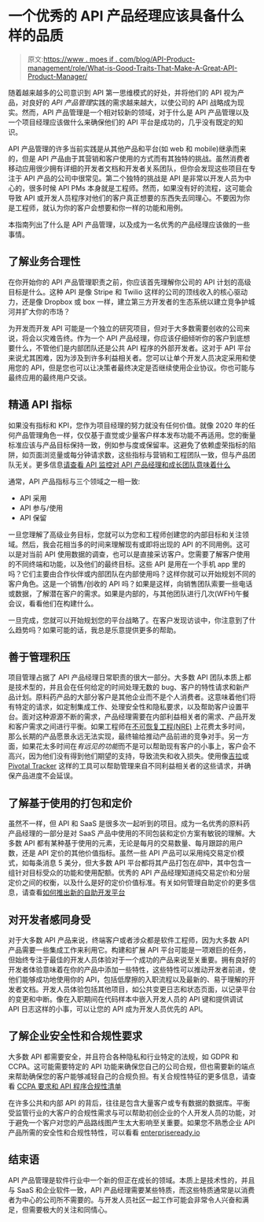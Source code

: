 # 一个优秀的 API 产品经理应该具备什么样的品质

> 原文:[https://www . moes if . com/blog/API-Product-management/role/What-is-Good-Traits-That-Make-A-Great-API-Product-Manager/](https://www.moesif.com/blog/api-product-management/role/What-Are-Good-Traits-That-Make-A-Great-API-Product-Manager/)

随着越来越多的公司意识到 API 第一思维模式的好处，并将他们的 API 视为产品，对良好的 *API 产品管理*实践的需求越来越大，以使公司的 API 战略成为现实。然而，API 产品管理是一个相对较新的领域，对于什么是 API 产品管理以及一个项目经理应该做什么来确保他们的 API 平台是成功的，几乎没有既定的知识。

API 产品管理的许多当前实践是从其他产品和平台(如 web 和 mobile)继承而来的，但是 API 产品由于其营销和客户使用的方式而有其独特的挑战。虽然消费者移动应用很少拥有详细的开发者文档和开发者关系团队，但你会发现这些项目在专注于 API 产品的公司中很常见。第二个独特的挑战是 API 是非常以开发人员为中心的，很多时候 API PMs 本身就是工程师。然而，如果没有好的流程，这可能会导致 API 或开发人员程序对他们的客户真正想要的东西失去同理心。不要因为你是工程师，就认为你的客户会想要和你一样的功能和用例。

本指南列出了什么是 API 产品管理，以及成为一名优秀的产品经理应该做的一些事情。

## 了解业务合理性

在你开始你的 API 产品管理职责之前，你应该首先理解你公司的 API 计划的高级目标是什么。这种 API 是像 Stripe 和 Twilio 这样的公司的顶线收入的核心驱动力，还是像 Dropbox 或 box 一样，建立第三方开发者的生态系统以建立竞争护城河并扩大你的市场？

为开发而开发 API 可能是一个独立的研究项目，但对于大多数需要创收的公司来说，将会以灾难告终。作为一个 API 产品经理，你应该仔细倾听你的客户到底想要什么，不管他们是内部团队还是公共 API 程序的外部开发者。这对于 API 平台来说尤其困难，因为涉及到许多利益相关者。您可以让单个开发人员决定采用和使用您的 API，但是您也可以让决策者最终决定是否继续使用企业协议。你也可能与最终应用的最终用户交谈。

## 精通 API 指标

如果没有指标和 KPI，您作为项目经理的努力就没有任何价值。就像 2020 年的任何产品管理角色一样，仅仅基于直觉或少量客户样本发布功能不再适用。您的衡量标准应该与产品目标保持一致，例如参与度或保留率。这避免了依赖虚荣指标的陷阱，如页面浏览量或每分钟请求数，这些指标与营销和工程团队一致，但与产品团队无关。更多信息[请查看 API 监控对 API 产品经理和成长团队意味着什么](/blog/api-product-management/api-metrics/What-Does-API-Monitoring-Mean-For-API-Product-Managers-and-Growth-Teams/)

通常，API 产品指标与三个领域之一相一致:

*   API 采用
*   API 参与/使用
*   API 保留

一旦您理解了高级业务目标，您就可以为您和工程师创建您的内部目标和关注领域。然后，我会花相当多的时间来理解现有或即将出现的 API 的不同用例。这可以是对当前 API 使用数据的调查，也可以是直接采访客户。您需要了解客户使用的不同终端和功能，以及他们的最终目标。这些 API 是用在一个手机 app 里的吗？它们主要由合作伙伴或内部团队在内部使用吗？这样你就可以开始规划不同的客户角色。这是一个销售/创收的 API 吗？如果是这样，向销售团队索要一些电话或数据，了解潜在客户的需求。如果是内部的，与其他团队进行几次(WFH)午餐会议，看看他们在构建什么。

一旦完成，您就可以开始规划您的平台战略了。在客户发现访谈中，你注意到了什么趋势吗？如果可能的话，我总是乐意提供更多的帮助。

## 善于管理积压

项目管理占据了 API 产品经理日常职责的很大一部分。大多数 API 团队本质上都是技术型的，并且会在任何给定的时间处理无数的 bug、客户的特性请求和新产品计划。原料药产品的大部分客户是其他企业而不是个人消费者。这意味着他们将有特定的请求，如定制集成工作、处理安全性和隐私要求，以及帮助客户设置平台。面对这种源源不断的需求，产品经理需要在内部利益相关者的需求、产品开发和客户需求之间进行平衡。如果工程师在[不可恢复工程(NRE)](https://thestartupdictionary.wordpress.com/2013/01/16/nre-non-recoverable-or-recurring-engineering-fee/) 上花费太多时间，那么长期的产品愿景永远无法实现，最终输给推动产品前进的竞争对手。另一方面，如果花太多时间在*有远见的功能*而不是可以帮助现有客户的小事上，客户会不高兴，因为他们没有得到他们期望的支持，导致流失和收入损失。使用像[吉拉](https://www.atlassian.com/software/jira)或 [Pivotal Tracker](https://www.pivotaltracker.com) 这样的工具可以帮助管理来自不同利益相关者的这些请求，并确保产品进度不会延误。

## 了解基于使用的打包和定价

虽然不一样，但 API 和 SaaS 是很多次一起听到的项目。成为一名优秀的原料药产品经理的一部分是对 SaaS 产品中使用的不同包装和定价方案有敏锐的理解。大多数 API 都有某种基于使用的元素，无论是每月的交易数量、每月跟踪的用户数，还是 API 定价的其他价值指标。虽然一些 API 产品可以采用纯交易定价模式，如每条消息 5 美分，但大多数 API 平台都将其产品打包在*层*中，其中包含一组针对目标受众的功能和使用配额。优秀的 API 产品经理知道纯交易定价和分层定价之间的权衡，以及什么是好的定价价值标准。有关如何管理自助定价的更多信息，请查看[如何推出新的自助开发平台](/blog/developer-platforms/self-service/How-to-Launch-a-Developer-Platform-Self-Service/#self-service-pricing)

## 对开发者感同身受

对于大多数 API 产品来说，终端客户或者涉众都是软件工程师，因为大多数 API 产品需要一些集成工作来利用它。构建和扩展 API 平台可能是一项艰巨的任务，但始终专注于最佳的开发人员体验对于一个成功的产品来说至关重要。拥有良好的开发者体验意味着在你的产品中添加一些特性，这些特性可以推动开发者前进，使他们能够成功地使用你的 API，包括低摩擦的入职流程以及最新的、易于理解的开发者文档。开发人员体验包括其他项目，如公共变更日志和状态页面，以记录平台的变更和中断。像在入职期间在代码样本中嵌入开发人员的 API 键和提供调试 API 日志这样的小事，可以让您的 API 成为开发人员优先的 API。

## 了解企业安全性和合规性要求

大多数 API 都需要安全，并且符合各种隐私和行业特定的法规，如 GDPR 和 CCPA。这可能需要特定的 API 功能来确保您自己的公司合规，但也需要新的端点来帮助确保您的客户能够减轻自己的合规负担。有关合规性特征的更多信息，请查看 [CCPA 要求和 API 程序合规性清单](/blog/business/compliance/CCPA-Requirements-and-Compliance-Checklist-for-API-Programs/)

在许多公共和内部 API 的背后，往往是包含大量客户或专有数据的数据库。平衡受监管行业的大客户的合规性需求与可以帮助初创企业的个人开发人员的功能，对于避免一个客户对您的产品路线图产生太大影响至关重要。如果您不熟悉企业 API 产品所需的安全性和合规性特性，可以看看 [enterpriseready.io](https://www.enterpriseready.io)

## 结束语

API 产品管理是软件行业中一个新的但正在成长的领域。本质上是技术性的，并且与 SaaS 和企业软件一致，API 产品经理需要某些特质，而这些特质通常是以消费者为中心的公司所不需要的。与开发人员社区一起工作可能会非常令人兴奋和满足，但需要极大的关注和同情心。